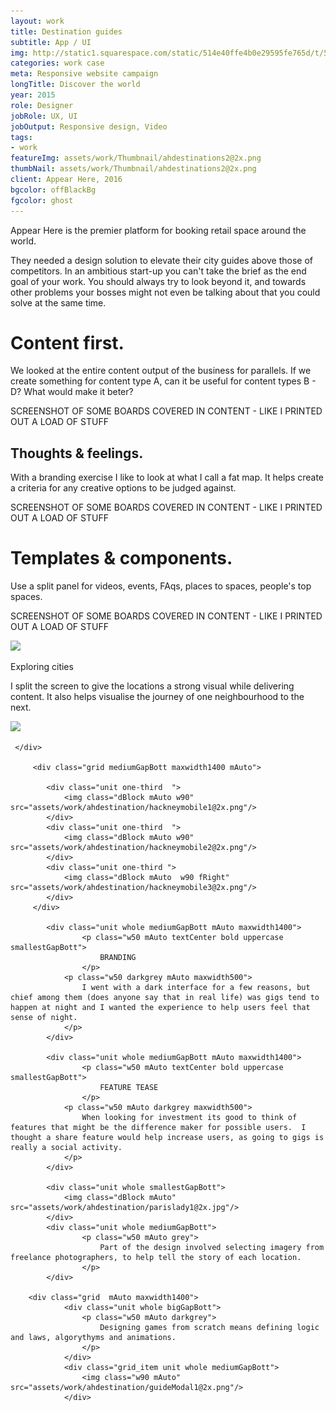 ```yaml
---
layout: work
title: Destination guides
subtitle: App / UI
img: http://static1.squarespace.com/static/514e40ffe4b0e29595fe765d/t/5647bbb0e4b072d19f90d5f1/1447541681826/?format=750w
categories: work case
meta: Responsive website campaign
longTitle: Discover the world
year: 2015
role: Designer
jobRole: UX, UI 
jobOutput: Responsive design, Video
tags: 
- work
featureImg: assets/work/Thumbnail/ahdestinations2@2x.png
thumbNail: assets/work/Thumbnail/ahdestinations2@2x.png
client: Appear Here, 2016
bgcolor: offBlackBg
fgcolor: ghost
---
```


<div class="wider">
	<div class="grid xl-m-b">
			<div class="unit whole m-m-b s-m-l">
				<p class="w50 s-m-b firstP ghost">
					Appear Here is the premier platform for booking retail space around the world.
				</p>
				<p class=" w50 grey">
					They needed a design solution to elevate their city guides above those of competitors. In an ambitious start-up you can't take the brief as the end goal of your work. You should always try to look beyond it, and towards other problems your bosses might not even be talking about that you could solve at the same time.
				</p>
			</div> 	
	</div>
</div>

<div class="wider whitebg">
	 <div class="grid maxwidth1400 mAuto xl-m-b"> 
		<div class="unit whole dBlock xl-m-b xl-m-t">
			<h1 class="w50 s-m-l">Content first.</h1>
		</div>	 	
      	<div class="unit one-third s-m-l s-m-t m-m-b">
	      	<p class="">
	      		We looked at the entire content output of the business for parallels.  If we create something for content type A, can it be useful for content types B - D?  What would make it beter?   
	      	</p>
	      	<p>SCREENSHOT OF SOME BOARDS COVERED IN CONTENT - LIKE I PRINTED OUT A LOAD OF STUFF</p>
      	</div>			
		<div class="wider bigGapBott h90 bgCover" style="background-image:url('assets/work/ahdestination/mag1.jpg')">
		</div>
		<div class="unit whole dBlock xl-m-b xl-m-t">
			<h2 class="w50 s-m-l">Thoughts & feelings.</h2>
		</div>		
      	<div class="unit one-third s-m-l s-m-t m-m-b">
	      	<p class="">
	      		With a branding exercise I like to look at what I call a fat map.  It helps create a criteria for any creative options to be judged against.
	      	</p>
	      	<p>SCREENSHOT OF SOME BOARDS COVERED IN CONTENT - LIKE I PRINTED OUT A LOAD OF STUFF</p>
      	</div>		
</div>

<div class="wider">	      
	 <div class="grid maxwidth1400 mAuto xl-m-b"> 
		<div class="unit whole dBlock xl-m-b xl-m-t">
			<h1 class="w50 s-m-l">Templates &amp; components.</h1>
		</div>	
      	<div class="unit one-third s-m-l s-m-t m-m-b">
	      	<p class="">
	      		Use a split panel for videos, events, FAqs, places to spaces, people's top spaces.  
	      	</p>
	      	<p>SCREENSHOT OF SOME BOARDS COVERED IN CONTENT - LIKE I PRINTED OUT A LOAD OF STUFF</p>
      	</div>		 	
	 	<div class="unit whole">
	 		<img class="mediumGapBott dBlock mAuto" src="assets/work/ahdestination/hackneytop1@2x.png"/> 
	 	</div>
			<div class="unit whole bigGapBott">
				<p class="w50 mAuto textCenter bold uppercase smallestGapBott">
					Exploring cities
				</p>
				<p class="w50 mAuto darkgrey maxwidth500">
					I split the screen to give the locations a strong visual while delivering content.  It also helps visualise the journey of one neighbourhood to the next.	
				</p>
			</div> 			 	
	</div>
</div>

<div class="wider">
	 	<div class="unit whole">
	 		<img class="mediumGapBott dBlock mAuto" src="https://d13yacurqjgara.cloudfront.net/users/40433/screenshots/1748038/userguide__1_.gif"/> 
	 	</div>
			

	 </div>

		 <div class="grid mediumGapBott maxwidth1400 mAuto">

		 	<div class="unit one-third  ">
		 		<img class="dBlock mAuto w90" src="assets/work/ahdestination/hackneymobile1@2x.png"/> 
		 	</div>	
		 	<div class="unit one-third  ">
		 		<img class="dBlock mAuto w90" src="assets/work/ahdestination/hackneymobile2@2x.png"/> 
		 	</div>
		 	<div class="unit one-third ">
		 		<img class="dBlock mAuto  w90 fRight" src="assets/work/ahdestination/hackneymobile3@2x.png"/> 
		 	</div>				 				 	
		 </div> 

		 	<div class="unit whole mediumGapBott mAuto maxwidth1400">
					<p class="w50 mAuto textCenter bold uppercase smallestGapBott">
						BRANDING
					</p>		 		
		 		<p class="w50 darkgrey mAuto maxwidth500">
		 			I went with a dark interface for a few reasons, but chief among them (does anyone say that in real life) was gigs tend to happen at night and I wanted the experience to help users feel that sense of night.
		 		</p>
		 	</div>			 

		 	<div class="unit whole mediumGapBott mAuto maxwidth1400">
					<p class="w50 mAuto textCenter bold uppercase smallestGapBott">
						FEATURE TEASE
					</p>		 		
		 		<p class="w50 mAuto darkgrey maxwidth500">
		 			When looking for investment its good to think of features that might be the difference maker for possible users.  I thought a share feature would help increase users, as going to gigs is really a social activity.
		 		</p>
		 	</div>	
	
		 	<div class="unit whole smallestGapBott">
		 		<img class="dBlock mAuto" src="assets/work/ahdestination/parislady1@2x.jpg"/> 
		 	</div>		
			<div class="unit whole mediumGapBott">
					<p class="w50 mAuto grey">
						Part of the design involved selecting imagery from freelance photographers, to help tell the story of each location. 
					</p>						 		 
			</div>

		<div class="grid  mAuto maxwidth1400">
				<div class="unit whole bigGapBott">
					<p class="w50 mAuto darkgrey">
						Designing games from scratch means defining logic and laws, algorythyms and animations.  
					</p>
				</div> 	
				<div class="grid_item unit whole mediumGapBott">
					<img class="w90 mAuto" src="assets/work/ahdestination/guideModal1@2x.png"/>	
				</div>


	
</div>


</div>
